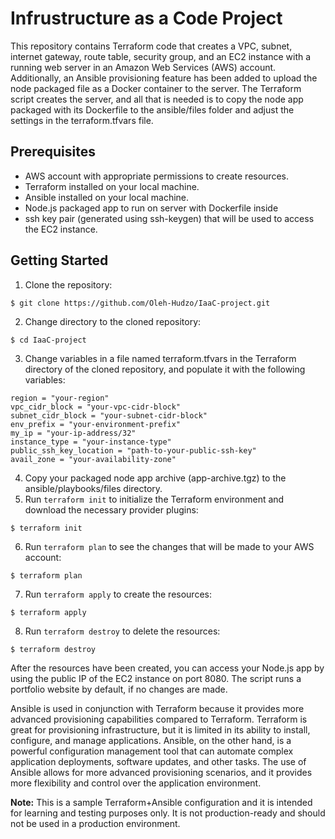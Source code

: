 # Infrustructure as a Code Project

This repository contains Terraform code that creates a VPC, subnet, internet gateway, route table, security group, and an EC2 instance with a running web server in an Amazon Web Services (AWS) account. Additionally, an Ansible provisioning feature has been added to upload the node packaged file as a Docker container to the server. The Terraform script creates the server, and all that is needed is to copy the node app packaged with its Dockerfile to the ansible/files folder and adjust the settings in the terraform.tfvars file.

## Prerequisites

- AWS account with appropriate permissions to create resources.
- Terraform installed on your local machine.
- Ansible installed on your local machine.
- Node.js packaged app to run on server with Dockerfile inside
- ssh key pair (generated using ssh-keygen) that will be used to access the EC2 instance.

## Getting Started

1. Clone the repository:
```
$ git clone https://github.com/Oleh-Hudzo/IaaC-project.git
```
2. Change directory to the cloned repository:
```
$ cd IaaC-project
```
3. Change variables in a file named terraform.tfvars in the Terraform directory of the cloned repository, and populate it with the following variables:
```
region = "your-region"
vpc_cidr_block = "your-vpc-cidr-block"
subnet_cidr_block = "your-subnet-cidr-block"
env_prefix = "your-environment-prefix"
my_ip = "your-ip-address/32"
instance_type = "your-instance-type"
public_ssh_key_location = "path-to-your-public-ssh-key"
avail_zone = "your-availability-zone"
```
4. Copy your packaged node app archive (app-archive.tgz) to the ansible/playbooks/files directory.
5. Run `terraform init` to initialize the Terraform environment and download the necessary provider plugins:
```
$ terraform init
```
6. Run `terraform plan` to see the changes that will be made to your AWS account:
```
$ terraform plan
```
7. Run `terraform apply` to create the resources:
```
$ terraform apply
```
8. Run `terraform destroy` to delete the resources:
```
$ terraform destroy
```

After the resources have been created, you can access your Node.js app by using the public IP of the EC2 instance on port 8080. The script runs a portfolio website by default, if no changes are made.


Ansible is used in conjunction with Terraform because it provides more advanced provisioning capabilities compared to Terraform. Terraform is great for provisioning infrastructure, but it is limited in its ability to install, configure, and manage applications. Ansible, on the other hand, is a powerful configuration management tool that can automate complex application deployments, software updates, and other tasks. The use of Ansible allows for more advanced provisioning scenarios, and it provides more flexibility and control over the application environment.

**Note:** This is a sample Terraform+Ansible configuration and it is intended for learning and testing purposes only. It is not production-ready and should not be used in a production environment.